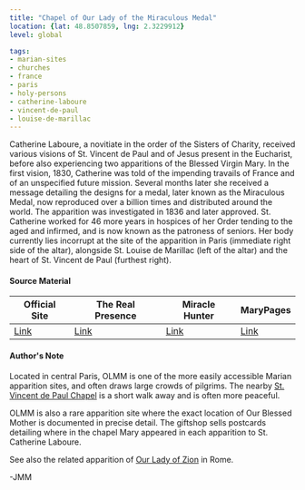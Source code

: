 ```yaml
---
title: "Chapel of Our Lady of the Miraculous Medal"
location: {lat: 48.8507859, lng: 2.3229912}
level: global

tags:
- marian-sites
- churches
- france
- paris
- holy-persons
- catherine-laboure
- vincent-de-paul
- louise-de-marillac
---
```


Catherine Laboure, a novitiate in the order of the Sisters of Charity, received various visions of St. Vincent de Paul and of Jesus present in the Eucharist, before also experiencing two apparitions of the Blessed Virgin Mary.  In the first vision, 1830, Catherine was told of the impending travails of France and of an unspecified future mission.  Several months later she received a message detailing the designs for a medal, later known as the Miraculous Medal, now reproduced over a billion times and distributed around the world.  The apparition was investigated in 1836 and later approved.  St. Catherine worked for 46 more years in hospices of her Order tending to the aged and infirmed, and is now known as the patroness of seniors.  Her body currently lies incorrupt at the site of the apparition in Paris (immediate right side of the altar), alongside St. Louise de Marillac (left of the altar) and the heart of St. Vincent de Paul (furthest right).

#### Source Material

| Official Site | The Real Presence | Miracle Hunter | MaryPages |
| --- | --- | --- | --- |
| [Link](https://www.chapellenotredamedelamedaillemiraculeuse.com/) | [Link](http://www.therealpresence.org/eucharst/misc/BVM/06_PARIGI_60x96.pdf) | [Link](https://www.miraclehunter.com/marian_apparitions/approved_apparitions/ruedubac/index.html) | [Link](https://www.marypages.com/paris-(france)-en.html) |

#### Author's Note

Located in central Paris, OLMM is one of the more easily accessible Marian apparition sites, and often draws large crowds of pilgrims.  The nearby [St. Vincent de Paul Chapel](fr-paris-st-vincent-de-paul-chapel) is a short walk away and is often more peaceful.

OLMM is also a rare apparition site where the exact location of Our Blessed Mother is documented in precise detail.  The giftshop sells postcards detailing where in the chapel Mary appeared in each apparition to St. Catherine Laboure.

See also the related apparition of [Our Lady of Zion](/places/it-rome-sant-andrea-delle-fratte) in Rome.

-JMM

